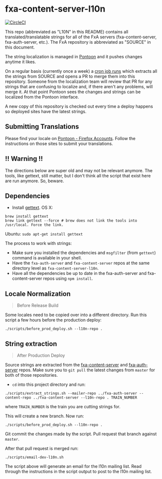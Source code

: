 fxa-content-server-l10n
=======================

[![CircleCI](https://circleci.com/gh/mozilla/fxa-content-server-l10n/tree/master.svg?style=svg)](https://circleci.com/gh/mozilla/fxa-content-server-l10n/tree/master)

This repo (abbreviated as "L10N" in this README) contains all translated/translatable strings for all of the FxA servers (fxa-content-server, fxa-auth-server, etc.).  The FxA repository is abbreviated as "SOURCE" in this document.

The string localization is managed in [Pontoon](https://pontoon.mozilla.org/projects/firefox-accounts/) and it pushes changes anytime it likes.

On a regular basis (currently once a week) a [cron job runs](https://github.com/mozilla/fxa-content-server-l10n/blob/master/.circleci/config.yml) which extracts all the strings from SOURCE and opens a PR to merge them into this repository.  Someone from the localization team will review that PR for any strings that are confusing to localize and, if there aren't any problems, will merge it.  At that point Pontoon sees the changes and strings can be localized from the Pontoon interface.

A new copy of this repository is checked out every time a deploy happens so deployed sites have the latest strings.

## Submitting Translations

Please find your locale on [Pontoon - Firefox Accounts](https://pontoon.mozilla.org/projects/firefox-accounts/).
Follow the instructions on those sites to submit your translations.

## !! Warning !!

The directions below are super old and may not be relevant anymore.  The tools, like gettext, still matter, but I don't think all the script that exist here are run anymore.  So, beware.


## Dependencies

* Install [gettext](https://www.gnu.org/software/gettext/).
OS X: 
```
brew install gettext
brew link gettext --force # brew does not link the tools into /usr/local. Force the link.
```

Ubuntu: `sudo apt-get install gettext`

The process to work with strings:

* Make sure you installed the dependencies and `msgfilter` (from `gettext`) command is available in your shell.
* Have the `fxa-auth-server` and `fxa-content-server` repos at the same directory level as `fxa-content-server-l10n`.
* Have all the dependencies be up to date in the fxa-auth-server and fxa-content-server repos using `npm install`.

## Locale Normalization
> Before Release Build

Some locales need to be copied over into a different directory. Run this script a few hours before the production deploy:

```
./scripts/before_prod_deploy.sh --l10n-repo .
```

## String extraction
> After Production Deploy

Source strings are extracted from the [fxa-content-server](https://github.com/mozilla/fxa-content-server/) and [fxa-auth-server](https://github.com/mozilla/fxa-auth-server/) repos. Make sure you to `git pull` the latest changes from `master` for both of those repositories.

* `cd` into this project directory and run:
```
./scripts/extract_strings.sh --mailer-repo ../fxa-auth-server --content-repo ../fxa-content-server --l10n-repo . TRAIN_NUMBER
```
where `TRAIN_NUMBER` is the train you are cutting strings for.

This will create a new branch. Now run:
```
./scripts/before_prod_deploy.sh --l10n-repo .
```

Git commit the changes made by the script. Pull request that branch against `master`.

After that pull request is merged run:

```
./scripts/email-dev-l10n.sh
```

The script above will generate an email for the l10n mailing list. Read through the instructions in the script output to post to the l10n mailing list.
